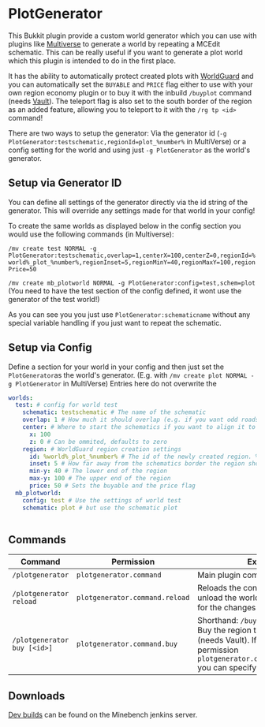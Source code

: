 # PlotGenerator
This Bukkit plugin provide a custom world generator which you can use with plugins like [Multiverse](https://github.com/Multiverse/Multiverse-Core/) to generate a world by repeating a MCEdit schematic. This can be really useful if you want to generate a plot world which this plugin is intended to do in the first place.

It has the ability to automatically protect created plots with [WorldGuard](https://github.com/sk89q/WorldGuard/) and you can automatically set the `BUYABLE` and `PRICE` flag either to use with your own region economy plugin or to buy it with the inbuild `/buyplot` command (needs [Vault](https://github.com/MilkBowl/Vault)). The teleport flag is also set to the south border of the region as an added feature, allowing you to teleport to it with the `/rg tp <id>` command!

There are two ways to setup the generator: Via the generator id (`-g PlotGenerator:testschematic,regionId=plot_%number%` in MultiVerse) or a config setting for the world and using just `-g PlotGenerator` as the world's generator.

## Setup via Generator ID

You can define all settings of the generator directly via the id string of the generator. This will override any settings made for that world in your config!

To create the same worlds as displayed below in the config section you would use the following commands (in Multiverse):

`/mv create test NORMAL -g PlotGenerator:testschematic,overlap=1,centerX=100,centerZ=0,regionId=%world%_plot_%number%,regionInset=5,regionMinY=40,regionMaxY=100,regionPrice=50`

`/mv create mb_plotworld NORMAL -g PlotGenerator:config=test,schem=plot` (You need to have the test section of the config defined, it wont use the generator of the test world!)

As you can see you you just use `PlotGenerator:schematicname` without any special variable handling if you just want to repeat the schematic.

## Setup via Config

Define a section for your world in your config and then just set the `PlotGenerator`as the world's generator. (E.g. with `/mv create plot NORMAL -g PlotGenerator` in MultiVerse) Entries here do not overwrite the 

```yaml
worlds:
  test: # config for world test
    schematic: testschematic # The name of the schematic
    overlap: 1 # How much it should overlap (e.g. if you want odd roads)
    center: # Where to start the schematics if you want to align it to some existin structures
      x: 100
      z: 0 # Can be ommited, defaults to zero
    region: # WorldGuard region creation settings
      id: %world%_plot_%number% # The id of the newly created region. %world% gets replaced with the world's name, %number% with the number of that region
      inset: 5 # How far away from the schematics border the region should start, use 0 to protect the whole schematic
      min-y: 40 # The lower end of the region
      max-y: 100 # The upper end of the region
      price: 50 # Sets the buyable and the price flag
  mb_plotworld:
    config: test # Use the settings of world test
    schematic: plot # but use the schematic plot
    
```

## Commands
Command                     | Permission                        | Explanation
----------------------------|-----------------------------------|-------------------------------------------------------
`/plotgenerator`            | `plotgenerator.command`           | Main plugin command, alias: /plotgen
`/plotgenerator reload`     | `plotgenerator.command.reload`    | Reloads the config You may need to unload the world or restart your server for the changes to take effect!
`/plotgenerator buy [<id>]` | `plotgenerator.command.buy`       | Shorthand: `/buyplot [<regionid>]`. Buy the region that you are standing in (needs Vault). If you have the permission `plotgenerator.command.buy.byregionid` you can specify a region id.

## Downloads

[Dev builds](https://ci.minebench.de/job/PlotGenerator/) can be found on the Minebench jenkins server.
